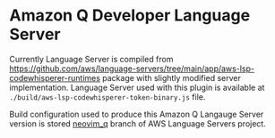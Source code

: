 # Amazon Q Developer Language Server

Currently Language Server is compiled from https://github.com/aws/language-servers/tree/main/app/aws-lsp-codewhisperer-runtimes package with slightly modified server implementation. Language Server used with this plugin is available at `./build/aws-lsp-codewhisperer-token-binary.js` file.

Build configuration used to produce this Amazon Q Langauge Server version is stored [neovim_q](https://github.com/aws/language-servers/blob/neovim_q/app/aws-lsp-codewhisperer-runtimes/src/token-standalone.ts) branch of AWS Language Servers project.